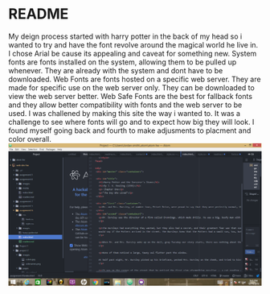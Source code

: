 # README
My deign process started with harry potter in the back of my head so i wanted to try and have the font revolve around the magical world he live in. I chose Arial be cause its appealing and caveat for something new.
System fonts are fonts installed on the system, allowing them to be pulled up whenever. They are already with the system and dont have to be downloaded.
Web Fonts are fonts hosted on a specific web server. They are made for specific use on the web server only. They can be downloaded to view the web server better.
Web Safe Fonts are the best for fallback fonts and they allow better compatibility with fonts and the web server to be used.
I was challened by making this site the way i wanted to. It was a challenge to see where fonts will go and to expect how big they will look. I found myself going back and fourth to make adjusments to placment and color overall.
![screen](https://github.com/jsmitty112/web-dev-hw/blob/master/assignment-6/images/screen1.png)
